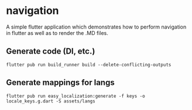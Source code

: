 # navigation

A simple flutter application which demonstrates how to perform navigation in flutter as well as to render the .MD files.

## Generate code (DI, etc.)
```
flutter pub run build_runner build --delete-conflicting-outputs
```

## Generate mappings for langs
```
flutter pub run easy_localization:generate -f keys -o locale_keys.g.dart -S assets/langs
```
